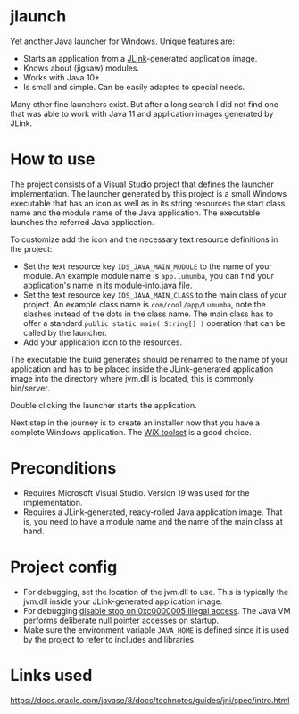 # jlaunch

Yet another Java launcher for Windows. Unique features are:
* Starts an application from a [JLink](https://docs.oracle.com/en/java/javase/11/tools/jlink.html)-generated application image.
* Knows about (jigsaw) modules.
* Works with Java 10+.
* Is small and simple. Can be easily adapted to special needs.

Many other fine launchers exist.  But after a long search I did not find one that was able to work with Java 11 and application images generated by JLink.

# How to use
The project consists of a Visual Studio project that defines the launcher implementation.  The launcher generated by this project is a small Windows executable that has an icon as well as in its string resources the start class name and the module name of the Java application. The executable launches the referred Java application.

To customize add the icon and the necessary text resource definitions in the project:

* Set the text resource key `IDS_JAVA_MAIN_MODULE` to the name of your module.  An example module name is `app.lumumba`, you can find your application's name in its module-info.java file.
* Set the text resource key `IDS_JAVA_MAIN_CLASS` to the main class of your project.  An example class name is `com/cool/app/Lumumba`, note the slashes instead of the dots in the class name.  The main class has to offer a standard `public static main( String[] )` operation that can be called by the launcher.
* Add your application icon to the resources.

The executable the build generates should be renamed to the name of your application and has to be placed inside the JLink-generated application image into the directory where jvm.dll is located, this is commonly bin/server.

Double clicking the launcher starts the application.

Next step in the journey is to create an installer now that you have a complete Windows application. The [WiX toolset](https://wixtoolset.org/) is a good choice.

# Preconditions
* Requires Microsoft Visual Studio.  Version 19 was used for the implementation.
* Requires a JLink-generated, ready-rolled Java application image.  That is, you need to have a module name and the name of the main class at hand.

# Project config
* For debugging, set the location of the jvm.dll to use.  This is typically the jvm.dll inside your JLink-generated application image.
* For debugging [disable stop on 0xc0000005 Illegal access](https://stackoverflow.com/questions/36250235/exception-0xc0000005-from-jni-createjavavm-jvm-dll).  The Java VM performs deliberate null pointer accesses on startup.
* Make sure the environment variable `JAVA_HOME` is defined since it is used by the project to refer to includes and libraries.

# Links used
https://docs.oracle.com/javase/8/docs/technotes/guides/jni/spec/intro.html
